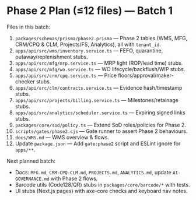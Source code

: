# Phase 2 Plan (≤12 files) — Batch 1

Files in this batch:
1. `packages/schemas/prisma/phase2.prisma` — Phase 2 tables (WMS, MFG, CRM/CPQ & CLM, Projects/FS, Analytics), all with `tenant_id`.
2. `apps/api/src/wms/inventory.service.ts` — FEFO, quarantine, putaway/replenishment stubs.
3. `apps/api/src/mfg/mrp.service.ts` — MRP light (ROP/lead time) stubs.
4. `apps/api/src/mfg/wo.service.ts` — WO lifecycle/backflush/WIP stubs.
5. `apps/api/src/crm/cpq.service.ts` — Price floors/approval/maker-checker stubs.
6. `apps/api/src/clm/contracts.service.ts` — Evidence hash/timestamp stubs.
7. `apps/api/src/projects/billing.service.ts` — Milestones/retainage stubs.
8. `apps/api/src/analytics/scheduler.service.ts` — Expiring signed links stubs.
9. `packages/core/sod/policy.ts` — Extend SoD roles/policies for Phase 2.
10. `scripts/gates/phase2.cjs` — Gate runner to assert Phase 2 behaviours.
11. `docs/WMS.md` — WMS overview & flows.
12. Update `package.json` — Add `gate:phase2` script and ESLint ignore for `apps/**`.

Next planned batch:
- Docs: `MFG.md`, `CRM-CPQ-CLM.md`, `PROJECTS.md`, `ANALYTICS.md`, update `AI-GOVERNANCE.md` with Phase 2 flows.
- Barcode utils (Code128/QR) stubs in `packages/core/barcode/*` with tests.
- UI stubs (Next.js pages) with axe-core checks and keyboard nav notes.
